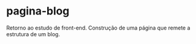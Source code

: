 # pagina-blog
Retorno ao estudo de front-end. Construção de uma página que remete a estrutura de um blog.
